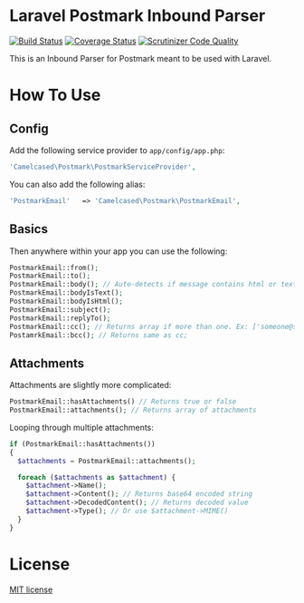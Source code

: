 Laravel Postmark Inbound Parser
=============
[![Build Status](https://travis-ci.org/camelCaseD/postmark-inbound-laravel.png)](https://travis-ci.org/camelCaseD/postmark-inbound-laravel) [![Coverage Status](https://coveralls.io/repos/camelCaseD/postmark-inbound-laravel/badge.png?branch=master)](https://coveralls.io/r/camelCaseD/postmark-inbound-laravel?branch=master) [![Scrutinizer Code Quality](https://scrutinizer-ci.com/g/camelCaseD/postmark-inbound-laravel/badges/quality-score.png?b=master)](https://scrutinizer-ci.com/g/camelCaseD/postmark-inbound-laravel/?branch=master)

This is an Inbound Parser for Postmark meant to be used with Laravel.

How To Use
=============

Config
-------------
Add the following service provider to `app/config/app.php`:

```php
'Camelcased\Postmark\PostmarkServiceProvider',
```

You can also add the following alias:

```php
'PostmarkEmail'   => 'Camelcased\Postmark\PostmarkEmail',
```

Basics
-------------
Then anywhere within your app you can use the following:

```php
PostmarkEmail::from();
PostmarkEmail::to();
PostmarkEmail::body(); // Auto-detects if message contains html or text only.
PostmarkEmail::bodyIsText();
PostmarkEmail::bodyIsHtml();
PostmarkEmail::subject();
PostmarkEmail::replyTo();
PostmarkEmail::cc(); // Returns array if more than one. Ex: ['someone@somewhere.com', 'hi@awesome.com']. Returns string if only one.
PostamrkEmail::bcc(); // Returns same as cc;
```

Attachments
-------------
Attachments are slightly more complicated:

```php
PostmarkEmail::hasAttachments() // Returns true or false
PostmarkEmail::attachments(); // Returns array of attachments
```
Looping through multiple attachments:

```php
if (PostmarkEmail::hasAttachments())
{
  $attachments = PostmarkEmail::attachments();

  foreach ($attachments as $attachment) {
    $attachment->Name();
    $attachment->Content(); // Returns base64 encoded string
    $attachment->DecodedContent(); // Returns decoded value
    $attachment->Type(); // Or use $attachment->MIME()
  }
}
```

License
=============
[MIT license](http://opensource.org/licenses/MIT)
